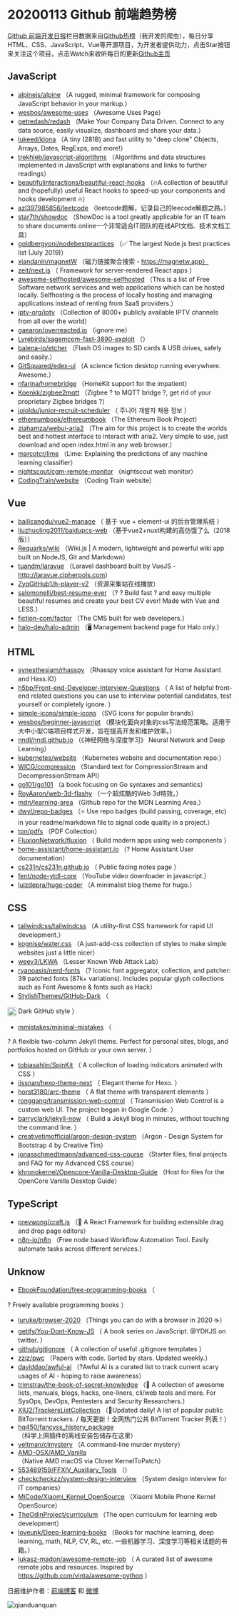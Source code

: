 # 20200113 Github 前端趋势榜

[Github 前端开发日报](http://caibaojian.com/c/news)栏目数据来自[Github热榜](http://news.caibaojian.com/)（我开发的爬虫），每日分享HTML、CSS、JavaScript、Vue等开源项目，为开发者提供动力，点击Star按钮来关注这个项目，点击Watch来收听每日的更新[Github主页](https://github.com/kujian/githubTrending)
## JavaScript

* [alpinejs/alpine](https://github.com/alpinejs/alpine) （A rugged, minimal framework for composing JavaScript behavior in your markup.）
* [wesbos/awesome-uses](https://github.com/wesbos/awesome-uses) （Awesome Uses Page）
* [getredash/redash](https://github.com/getredash/redash) （Make Your Company Data Driven. Connect to any data source, easily visualize, dashboard and share your data.）
* [lukeed/klona](https://github.com/lukeed/klona) （A tiny (281B) and fast utility to "deep clone" Objects, Arrays, Dates, RegExps, and more!）
* [trekhleb/javascript-algorithms](https://github.com/trekhleb/javascript-algorithms) （Algorithms and data structures implemented in JavaScript with explanations and links to further readings）
* [beautifulinteractions/beautiful-react-hooks](https://github.com/beautifulinteractions/beautiful-react-hooks) （&#x1f525;A collection of beautiful and (hopefully) useful React hooks to speed-up your components and hooks development &#x1f525;）
* [azl397985856/leetcode](https://github.com/azl397985856/leetcode) （leetcode题解，记录自己的leecode解题之路。）
* [star7th/showdoc](https://github.com/star7th/showdoc) （ShowDoc is a tool greatly applicable for an IT team to share documents online一个非常适合IT团队的在线API文档、技术文档工具）
* [goldbergyoni/nodebestpractices](https://github.com/goldbergyoni/nodebestpractices) （✅ The largest Node.js best practices list (July 2019)）
* [xiandanin/magnetW](https://github.com/xiandanin/magnetW) （磁力链接聚合搜索 - https://magnetw.app）
* [zeit/next.js](https://github.com/zeit/next.js) （
        Framework for server-rendered React apps
      ）
* [awesome-selfhosted/awesome-selfhosted](https://github.com/awesome-selfhosted/awesome-selfhosted) （This is a list of Free Software network services and web applications which can be hosted locally. Selfhosting is the process of locally hosting and managing applications instead of renting from SaaS providers.）
* [iptv-org/iptv](https://github.com/iptv-org/iptv) （Collection of 8000+ publicly available IPTV channels from all over the world）
* [gaearon/overreacted.io](https://github.com/gaearon/overreacted.io) （ignore me）
* [Lyrebirds/sagemcom-fast-3890-exploit](https://github.com/Lyrebirds/sagemcom-fast-3890-exploit) （）
* [balena-io/etcher](https://github.com/balena-io/etcher) （Flash OS images to SD cards &amp; USB drives, safely and easily.）
* [GitSquared/edex-ui](https://github.com/GitSquared/edex-ui) （A science fiction desktop running everywhere. Awesome.）
* [nfarina/homebridge](https://github.com/nfarina/homebridge) （HomeKit support for the impatient）
* [Koenkk/zigbee2mqtt](https://github.com/Koenkk/zigbee2mqtt) （Zigbee ? to MQTT bridge ?, get rid of your proprietary Zigbee bridges ?）
* [jojoldu/junior-recruit-scheduler](https://github.com/jojoldu/junior-recruit-scheduler) （
        주니어 개발자 채용 정보
      ）
* [ethereumbook/ethereumbook](https://github.com/ethereumbook/ethereumbook) （The Ethereum Book Project）
* [ziahamza/webui-aria2](https://github.com/ziahamza/webui-aria2) （The aim for this project is to create the worlds best and hottest interface to interact with aria2. Very simple to use, just download and open index.html in any web browser.）
* [marcotcr/lime](https://github.com/marcotcr/lime) （Lime: Explaining the predictions of any machine learning classifier）
* [nightscout/cgm-remote-monitor](https://github.com/nightscout/cgm-remote-monitor) （nightscout web monitor）
* [CodingTrain/website](https://github.com/CodingTrain/website) （Coding Train website）

## Vue

* [bailicangdu/vue2-manage](https://github.com/bailicangdu/vue2-manage) （
        基于 vue + element-ui 的后台管理系统
      ）
* [liuzhuoling2011/baidupcs-web](https://github.com/liuzhuoling2011/baidupcs-web) （基于vue2+nuxt构建的高仿饿了么（2018版））
* [Requarks/wiki](https://github.com/Requarks/wiki) （Wiki.js | A modern, lightweight and powerful wiki app built on NodeJS, Git and Markdown）
* [tuandm/laravue](https://github.com/tuandm/laravue) （Laravel dashboard built by VueJS - <a href="http://laravue.cipherpols.com" rel="nofollow">http://laravue.cipherpols.com</a>）
* [ZyqGitHub1/h-player-v2](https://github.com/ZyqGitHub1/h-player-v2) （资源采集站在线播放）
* [salomonelli/best-resume-ever](https://github.com/salomonelli/best-resume-ever) （? ? Build fast ? and easy multiple beautiful resumes and create your best CV ever! Made with Vue and LESS.）
* [fiction-com/factor](https://github.com/fiction-com/factor) （The CMS built for web developers.）
* [halo-dev/halo-admin](https://github.com/halo-dev/halo-admin) （&#x1f5a5; Management backend page for Halo only.）

## HTML

* [synesthesiam/rhasspy](https://github.com/synesthesiam/rhasspy) （Rhasspy voice assistant for Home Assistant and Hass.IO）
* [h5bp/Front-end-Developer-Interview-Questions](https://github.com/h5bp/Front-end-Developer-Interview-Questions) （
        A list of helpful front-end related questions you can use to interview potential candidates, test yourself or completely ignore.
      ）
* [simple-icons/simple-icons](https://github.com/simple-icons/simple-icons) （SVG icons for popular brands）
* [wesbos/beginner-javascript](https://github.com/wesbos/beginner-javascript) （模块化面向对象的css写法规范策略。适用于大中小型C端项目样式开发，旨在提高开发和维护效率。）
* [nndl/nndl.github.io](https://github.com/nndl/nndl.github.io) （《神经网络与深度学习》 Neural Network and Deep Learning）
* [kubernetes/website](https://github.com/kubernetes/website) （Kubernetes website and documentation repo:）
* [WICG/compression](https://github.com/WICG/compression) （Standard text for CompressionStream and DecompressionStream API）
* [go101/go101](https://github.com/go101/go101) （a book focusing on Go syntaxes and semantics）
* [RoyAaron/web-3d-flashy](https://github.com/RoyAaron/web-3d-flashy) （一个超炫酷的Web 3d特效。）
* [mdn/learning-area](https://github.com/mdn/learning-area) （Github repo for the MDN Learning Area.）
* [dwyl/repo-badges](https://github.com/dwyl/repo-badges) （⭐️ Use repo badges (build passing, coverage, etc) in your readme/markdown file to signal code quality in a project.）
* [tpn/pdfs](https://github.com/tpn/pdfs) （PDF Collection）
* [FluxionNetwork/fluxion](https://github.com/FluxionNetwork/fluxion) （
        Build modern apps using web components
      ）
* [home-assistant/home-assistant.io](https://github.com/home-assistant/home-assistant.io) （? Home Assistant User documentation）
* [cs231n/cs231n.github.io](https://github.com/cs231n/cs231n.github.io) （
        Public facing notes page
      ）
* [fent/node-ytdl-core](https://github.com/fent/node-ytdl-core) （YouTube video downloader in javascript.）
* [luizdepra/hugo-coder](https://github.com/luizdepra/hugo-coder) （A minimalist blog theme for hugo.）

## CSS

* [tailwindcss/tailwindcss](https://github.com/tailwindcss/tailwindcss) （A utility-first CSS framework for rapid UI development.）
* [kognise/water.css](https://github.com/kognise/water.css) （A just-add-css collection of styles to make simple websites just a little nicer）
* [weev3/LKWA](https://github.com/weev3/LKWA) （Lesser Known Web Attack Lab）
* [ryanoasis/nerd-fonts](https://github.com/ryanoasis/nerd-fonts) （? Iconic font aggregator, collection, and patcher: 39 patched fonts (87k+ variations). Includes popular glyph collections such as Font Awesome &amp; fonts such as Hack）
* [StylishThemes/GitHub-Dark](https://github.com/StylishThemes/GitHub-Dark) （
        
<img class="emoji" title=":octocat:" alt=":octocat:" src="https://assets-cdn.github.com/images/icons/emoji/octocat.png" height="20" width="20" align="absmiddle"> Dark GitHub style
      ）
* [mmistakes/minimal-mistakes](https://github.com/mmistakes/minimal-mistakes) （
        
? A flexible two-column Jekyll theme. Perfect for personal sites, blogs, and portfolios hosted on GitHub or your own server.
      ）
* [tobiasahlin/SpinKit](https://github.com/tobiasahlin/SpinKit) （
        A collection of loading indicators animated with CSS
      ）
* [iissnan/hexo-theme-next](https://github.com/iissnan/hexo-theme-next) （
        Elegant theme for Hexo. 
      ）
* [horst3180/arc-theme](https://github.com/horst3180/arc-theme) （
        A flat theme with transparent elements
      ）
* [ronggang/transmission-web-control](https://github.com/ronggang/transmission-web-control) （
        Transmission Web Control is a custom web UI. The project began in Google Code.
      ）
* [barryclark/jekyll-now](https://github.com/barryclark/jekyll-now) （
        Build a Jekyll blog in minutes, without touching the command line.
      ）
* [creativetimofficial/argon-design-system](https://github.com/creativetimofficial/argon-design-system) （Argon - Design System for Bootstrap 4 by Creative Tim）
* [jonasschmedtmann/advanced-css-course](https://github.com/jonasschmedtmann/advanced-css-course) （Starter files, final projects and FAQ for my Advanced CSS course）
* [khronokernel/Opencore-Vanilla-Desktop-Guide](https://github.com/khronokernel/Opencore-Vanilla-Desktop-Guide) （Host for files for the OpenCore Vanilla Desktop Guide）

## TypeScript

* [prevwong/craft.js](https://github.com/prevwong/craft.js) （&#x1f680; A React Framework for building extensible drag and drop page editors）
* [n8n-io/n8n](https://github.com/n8n-io/n8n) （Free node based Workflow Automation Tool. Easily automate tasks across different services.）

## Unknow

* [EbookFoundation/free-programming-books](https://github.com/EbookFoundation/free-programming-books) （
        
? Freely available programming books
      ）
* [luruke/browser-2020](https://github.com/luruke/browser-2020) （Things you can do with a browser in 2020 ☕️）
* [getify/You-Dont-Know-JS](https://github.com/getify/You-Dont-Know-JS) （
        A book series on JavaScript. @YDKJS on twitter.
      ）
* [github/gitignore](https://github.com/github/gitignore) （
        A collection of useful .gitignore templates
      ）
* [zziz/pwc](https://github.com/zziz/pwc) （Papers with code. Sorted by stars. Updated weekly.）
* [daviddao/awful-ai](https://github.com/daviddao/awful-ai) （?Awful AI is a curated list to track current scary usages of AI - hoping to raise awareness）
* [trimstray/the-book-of-secret-knowledge](https://github.com/trimstray/the-book-of-secret-knowledge) （&#x1f4ab; A collection of awesome lists, manuals, blogs, hacks, one-liners, cli/web tools and more. For SysOps, DevOps, Pentesters and Security Researchers.）
* [XIU2/TrackersListCollection](https://github.com/XIU2/TrackersListCollection) （&#x1f388;Updated daily! A list of popular public BitTorrent trackers. / 每天更新！全网热门公共 BitTorrent Tracker 列表！）
* [hq450/fancyss_history_package](https://github.com/hq450/fancyss_history_package) （科学上网插件的离线安装包储存在这里）
* [veltman/clmystery](https://github.com/veltman/clmystery) （A command-line murder mystery）
* [AMD-OSX/AMD_Vanilla](https://github.com/AMD-OSX/AMD_Vanilla) （Native AMD macOS via Clover KernelToPatch）
* [553469159/FFXIV_Auxiliary_Tools](https://github.com/553469159/FFXIV_Auxiliary_Tools) （）
* [checkcheckzz/system-design-interview](https://github.com/checkcheckzz/system-design-interview) （System design interview for IT companies）
* [MiCode/Xiaomi_Kernel_OpenSource](https://github.com/MiCode/Xiaomi_Kernel_OpenSource) （Xiaomi Mobile Phone Kernel OpenSource）
* [TheOdinProject/curriculum](https://github.com/TheOdinProject/curriculum) （The open curriculum for learning web development）
* [loveunk/Deep-learning-books](https://github.com/loveunk/Deep-learning-books) （Books for machine learning, deep learning, math, NLP, CV, RL, etc. 一些机器学习、深度学习等相关话题的书籍。）
* [lukasz-madon/awesome-remote-job](https://github.com/lukasz-madon/awesome-remote-job) （
        A curated list of awesome remote jobs and resources. Inspired by <a href="https://github.com/vinta/awesome-python">https://github.com/vinta/awesome-python</a>
      ）


日报维护作者：[前端博客](http://caibaojian.com/) 和 [微博](http://caibaojian.com/go/weibo)

![qianduanquan](https://user-images.githubusercontent.com/3055447/38468989-651132ac-3b80-11e8-8e6b-15122322a9d7.png)